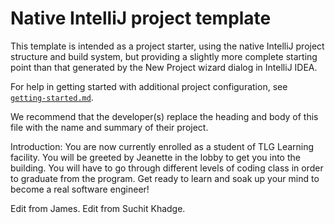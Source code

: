 # Native IntelliJ project template

This template is intended as a project starter, using the native IntelliJ project structure and build system, but providing a slightly more complete starting point than that generated by the New Project wizard dialog in IntelliJ IDEA.

For help in getting started with additional project configuration, see [`getting-started.md`](getting-started.md).

We recommend that the developer(s) replace the heading and body of this file with the name and summary of their project.

Introduction: You are now currently enrolled as a student of TLG Learning facility. You will be greeted by Jeanette in the lobby to get you into the building. You will have to go through different levels of coding class in order to graduate from the program. Get ready to learn and soak up your mind to become a real software engineer!

Edit from James.
Edit from Suchit Khadge.